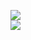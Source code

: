 [![](https://img.shields.io/badge/Made%20With-Github%20Spray-lightgrey.svg?style=for-the-badge&logo=github)](https://github.com/Annihil/github-spray#13451)  
[![](https://i.imgur.com/2DrTn0Z.gif)](https://github.com/Annihil/github-spray)